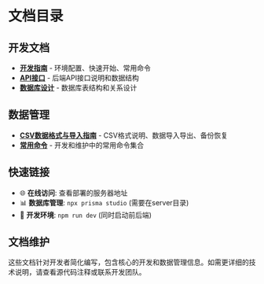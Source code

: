 # 文档目录

## 开发文档

- **[开发指南](development-guide.md)** - 环境配置、快速开始、常用命令
- **[API接口](api-design.md)** - 后端API接口说明和数据结构
- **[数据库设计](database-design.md)** - 数据库表结构和关系设计

## 数据管理

- **[CSV数据格式与导入指南](csv-data-guide.md)** - CSV格式说明、数据导入导出、备份恢复
- **[常用命令](commands.md)** - 开发和维护中的常用命令集合

## 快速链接

- 🌐 **在线访问**: 查看部署的服务器地址
- 📊 **数据库管理**: `npx prisma studio` (需要在server目录)
- 🔧 **开发环境**: `npm run dev` (同时启动前后端)

## 文档维护

这些文档针对开发者简化编写，包含核心的开发和数据管理信息。如需更详细的技术说明，请查看源代码注释或联系开发团队。
